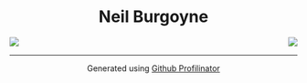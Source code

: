 
# <div align="center">Neil Burgoyne</div>
<img src="https://github-readme-stats.vercel.app/api?username=Neil-Burgoyne&show_icons=true&count_private=true&hide_border=true" align="left" />  

<div align="right"><img src="https://github-readme-stats.vercel.app/api/top-langs/?username=Neil-Burgoyne&hide_border=true&layout=compact" align="right" /></div>
<br />

----
<div align="center">Generated using <a href="https://profilinator.rishav.dev/" target="_blank">Github Profilinator</a></div>
